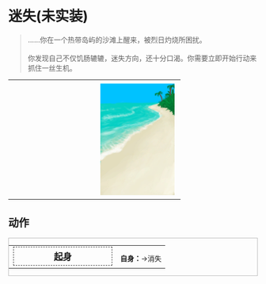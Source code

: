 # 迷失(未实装)  
> ……你在一个热带岛屿的沙滩上醒来，被烈日灼烧所困扰。<br><br>你发现自己不仅饥肠辘辘，迷失方向，还十分口渴。你需要立即开始行动来抓住一丝生机。  
  
<table class="table table-bordered" data-toggle="table"  data-show-header="false"><thead style="display:none"><tr ><th  style="width:50%;text-align:left;vertical-align:top;"  data-sortable="true"  >title</th><th  style="width:50%;text-align:left;vertical-align:top;"  ></th></tr></thead><tr ><td  style="width:50%;text-align:left;vertical-align:top;"  ></td><td  style="width:50%;text-align:left;vertical-align:top;"  ><div style="float:right; margin:5px"><div class="gamecard" style="width:150px; height:225px;"><a href="Event_IntroNormal.md" style="color:black"><img decoding="async" src="../wiki/Sprite/Beach.png" class="cardimage" style="max-width:150px;max-height:225px;"><span style="font-size: 25px;">迷失</span></a></div></div></td></tr></tbody></table>  
  
## 动作  
<div  style="border:1px solid #BBB"><table><tr><td rowspan="2" style="width:200px;text-align:center;font-size:1.3em;font-weight:bold"><div style="padding:5px;border:1px dashed #333"><div>起身</div></div></td><td></td></tr><tr><td><b>自身：</b>→消失</td></tr></table></div>  
  
  


<script>document.title="迷失 - 卡牌生存百科 Card Survival Wiki";</script>